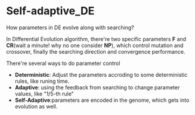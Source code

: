 # Self-adaptive_DE
How parameters in DE evolve along with searching?

In Differential Evolution algorithm, there're two specific parameters __F__ and __CR__(wait a minute! why no one consider __NP__), which control mutation and crossover, finally
the searching direction and convergence performance.

There're several ways to do parameter control

*  __Deterministic__: Adjust the parameters accroding to some deterministic rules, like runing time.
*  __Adaptive__: using the feedback from searching to change parameter values, like "1/5-th rule"
*  __Self-Adaptive__:parameters are encoded in the genome, which gets into evolution as well.

